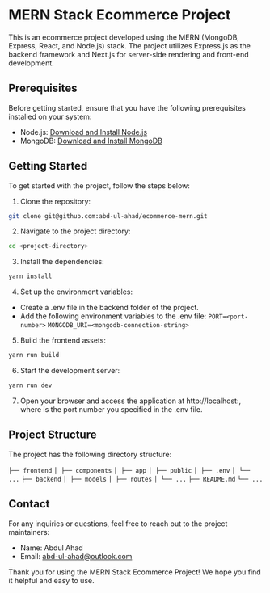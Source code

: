 # MERN Stack Ecommerce Project

This is an ecommerce project developed using the MERN (MongoDB, Express, React, and Node.js) stack. The project utilizes Express.js as the backend framework and Next.js for server-side rendering and front-end development.

## Prerequisites

Before getting started, ensure that you have the following prerequisites installed on your system:

- Node.js: [Download and Install Node.js](https://nodejs.org/en/download/)
- MongoDB: [Download and Install MongoDB](https://www.mongodb.com/try/download/community)

## Getting Started

To get started with the project, follow the steps below:

1. Clone the repository:

```bash
git clone git@github.com:abd-ul-ahad/ecommerce-mern.git
```

2. Navigate to the project directory:

```bash
cd <project-directory>

```

3. Install the dependencies:

```bash
yarn install
```

4. Set up the environment variables:

- Create a .env file in the backend folder of the project.
- Add the following environment variables to the .env file:
  `PORT=<port-number>`
  `MONGODB_URI=<mongodb-connection-string>`

5. Build the frontend assets:

```BASH
yarn run build
```

6. Start the development server:

```bash
yarn run dev
```

7. Open your browser and access the application at http://localhost:<port-number>, where <port-number> is the port number you specified in the .env file.

## Project Structure

The project has the following directory structure:

`├── frontend`
`│ ├── components`
`│ ├── app`
`│ ├── public`
`│ ├── .env`
`│ └── ...`
`├── backend`
`│ ├── models`
`│ ├── routes`
`│ └── ...`
`├── README.md`
`└── ...`

## Contact

For any inquiries or questions, feel free to reach out to the project maintainers:

- Name: Abdul Ahad
- Email: abd-ul-ahad@outlook.com

Thank you for using the MERN Stack Ecommerce Project! We hope you find it helpful and easy to use.
